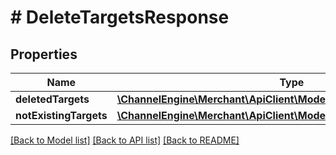 # # DeleteTargetsResponse

## Properties

Name | Type | Description | Notes
------------ | ------------- | ------------- | -------------
**deletedTargets** | [**\ChannelEngine\Merchant\ApiClient\Model\DeleteTargetResponseVm[]**](DeleteTargetResponseVm.md) |  | [optional]
**notExistingTargets** | [**\ChannelEngine\Merchant\ApiClient\Model\DeleteTargetResponseVm[]**](DeleteTargetResponseVm.md) |  | [optional]

[[Back to Model list]](../../README.md#models) [[Back to API list]](../../README.md#endpoints) [[Back to README]](../../README.md)
